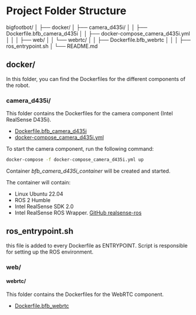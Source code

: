 # Project Folder Structure

bigfootbot/
│
├── docker/
│   ├── camera_d435i/
│   │   ├── Dockerfile.bfb_camera_d435i
│   │   ├── docker-compose_camera_d435i.yml
│   │
│   ├── web/
│   │   └── webrtc/
│   │       ├── Dockerfile.bfb_webrtc
│   │
│   ├── ros_entrypoint.sh
│
└── README.md


## docker/
In this folder, you can find the Dockerfiles for the different components of the robot.


### camera_d435i/
This folder contains the Dockerfiles for the camera component (Intel RealSense D435i).

- [Dockerfile.bfb_camera_d435i](https://github.com/jevgenik/bigfootbot/blob/master/docker/camera_d435i/Dockerfile.bfb_camera_d435i)
- [docker-compose_camera_d435i.yml](https://github.com/jevgenik/bigfootbot/blob/master/docker/camera_d435i/docker-compose_camera_d435i.yml)

To start the camera component, run the following command:
```bash
docker-compose -f docker-compose_camera_d435i.yml up
```

Container *bfb_camera_d435i_container* will be created and started.

The container will contain:
- Linux Ubuntu 22.04
- ROS 2 Humble
- Intel RealSense SDK 2.0
- Intel RealSense ROS Wrapper. [GitHub realsense-ros](https://github.com/IntelRealSense/realsense-ros)


## ros_entrypoint.sh 
this file is added to every Dockerfile as ENTRYPOINT. Script is responsible for setting up the ROS environment.

### web/
#### webrtc/
This folder contains the Dockerfiles for the WebRTC component.

- [Dockerfile.bfb_webrtc](https://github.com/jevgenik/bigfootbot/blob/master/docker/web/WebRTC/Dockerfile.webrtc)